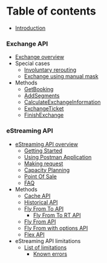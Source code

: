 # Table of contents

* [Introduction](README.md)

### Exchange API

* [Exchange overview](exchange.md)
* Special cases
  * [Involuntary rerouting](exchange/involuntary-rerouting.md)
  * [Exchange using manual mask](exchange/manual-mask.md)
* Methods
  * [GetBooking](exchange/get-booking.md)
  * [AddSegments](exchange/add-segments.md)
  * [CalculateExchangeInformation](exchange/calculate-exchange-information.md)
  * [ExchangeTicket](exchange/exchange-ticket.md)
  * [FinishExchange](exchange/finish-exchange.md)

### eStreaming API

* [eStreaming API overview](estreaming/overview.md)
  * [Getting Started](estreaming/overview/getting-started.md)
  * [Using Postman Application](estreaming/overview/using-postman-application.md)
  * [Making request](estreaming/overview/making-request.md)
  * [Capacity Planning](estreaming/overview/capacity-planning.md)
  * [Point Of Sale](estreaming/overview/point-of-sale.md)
  * [FAQ](estreaming/overview/faq.md)
* Methods
  * [Cache API](estreaming/methods/cache-api.md)
  * [Historical API](estreaming/methods/historical-api.md)
  * [Fly From To API](estreaming/methods/fly-from-to-api/README.md)
    * [Fly From To RT API](estreaming/methods/fly-from-to-api/fly-from-to-rt-api.md)
  * [Fly From API](estreaming/methods/fly-from-api.md)
  * [Fly From with options API](estreaming/methods/fly-from-with-options-api.md)
  * [Flex API](estreaming/methods/flex-api.md)
* eStreaming API limitations
  * [List of limitations](estreaming/estreaming-api-limitations/list-of-limitations/README.md)
    * [Known errors](estreaming/estreaming-api-limitations/list-of-limitations/known-errors.md)
